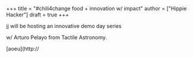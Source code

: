 +++
title = "#chili4change food + innovation w/ impact"
author = ["Hippie Hacker"]
draft = true
+++


[ii](blog.ii.delivery) will be hosting an innovative demo day series

w/ Arturo Pelayo from Tactile Astronomy.

[aoeu](http://
